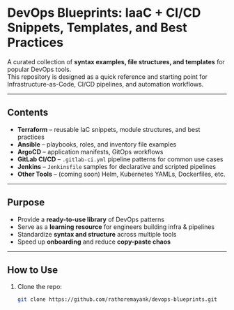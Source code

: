 # DevOps Blueprints: IaaC + CI/CD Snippets, Templates, and Best Practices

A curated collection of **syntax examples, file structures, and templates** for popular DevOps tools.  
This repository is designed as a quick reference and starting point for Infrastructure-as-Code, CI/CD pipelines, and automation workflows.

---

## Contents

- **Terraform** – reusable IaC snippets, module structures, and best practices  
- **Ansible** – playbooks, roles, and inventory file examples  
- **ArgoCD** – application manifests, GitOps workflows  
- **GitLab CI/CD** – `.gitlab-ci.yml` pipeline patterns for common use cases  
- **Jenkins** – `Jenkinsfile` samples for declarative and scripted pipelines  
- **Other Tools** – (coming soon) Helm, Kubernetes YAMLs, Dockerfiles, etc.  

---

## Purpose

- Provide a **ready-to-use library** of DevOps patterns  
- Serve as a **learning resource** for engineers building infra & pipelines  
- Standardize **syntax and structure** across multiple tools  
- Speed up **onboarding** and reduce **copy-paste chaos**  

---

## How to Use

1. Clone the repo:
   ```bash
   git clone https://github.com/rathoremayank/devops-blueprints.git
